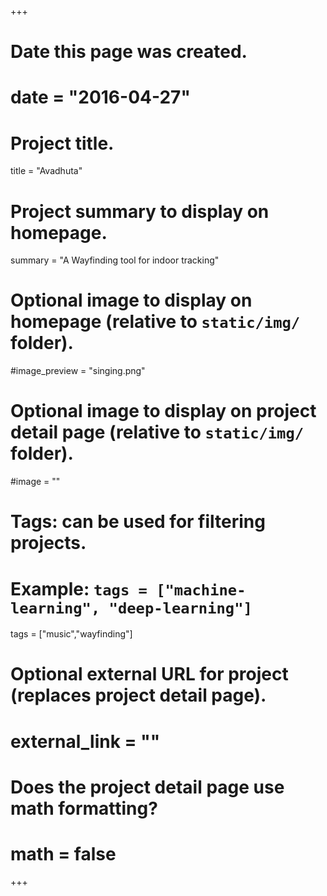 +++
# Date this page was created.
# date = "2016-04-27"

# Project title.
title = "Avadhuta"

# Project summary to display on homepage.
summary = "A Wayfinding tool for indoor tracking"

# Optional image to display on homepage (relative to `static/img/` folder).
#image_preview = "singing.png"

# Optional image to display on project detail page (relative to `static/img/` folder).
#image = ""

# Tags: can be used for filtering projects.
# Example: `tags = ["machine-learning", "deep-learning"]`
tags = ["music","wayfinding"]

# Optional external URL for project (replaces project detail page).
# external_link = ""

# Does the project detail page use math formatting?
# math = false

+++
